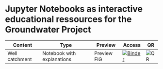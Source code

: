 # Jupyter Notebooks as interactive educational ressources for the Groundwater Project

|Content|Type|Preview|Access| QR |
|-------|----|-------|------| ---|
|Well catchment| Notebook with explanations| Preview FIG | [![Binder](https://mybinder.org/badge_logo.svg)](https://mybinder.org/v2/gh/gw-inux/Jupyter-Notebooks/HEAD?urlpath=voila%2Frender%2FGW_Project%2FWell_Catchment_FIG.ipynb) | ![QR](https://github.com/gw-inux/Jupyter-Notebooks/tree/main/GW_Project/FIGS/QR/qr-code_GWP01.png) |



